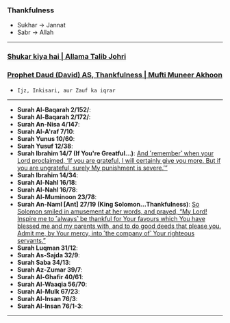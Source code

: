 ### Thankfulness
* Sukhar -> Jannat
* Sabr -> Allah

***

### [Shukar kiya hai | Allama Talib Johri](https://www.youtube.com/watch?v=3-AbnR0XkTA)

### [Prophet Daud (David) AS, Thankfulness | Mufti Muneer Akhoon](https://www.youtube.com/watch?v=njOVrXuYMXY)
* `Ijz, Inkisari, aur Zauf ka iqrar`

***

* __Surah Al-Baqarah 2/152/__: []() 
* __Surah Al-Baqarah 2/172/__: []()
* __Surah An-Nisa 4/147__: []()
* __Surah Al-A'raf 7/10__: []()
* __Surah Yunus 10/60__: []()
* __Surah Yusuf 12/38__: []()
* __Surah Ibrahim 14/7 (If You're Greatful...)__: [And ˹remember˺ when your Lord proclaimed, ‘If you are grateful, I will certainly give you more. But if you are ungrateful, surely My punishment is severe.’”](https://quranwbw.com/14/7)
* __Surah Ibrahim 14/34__: []()
* __Surah Al-Nahl 16/18__: []()
* __Surah Al-Nahl 16/78__: []()
* __Surah Al-Muminoon 23/78__: []()
* __Surah An-Naml [Ant] 27/19 (King Solomon...Thankfulness)__: [So Solomon smiled in amusement at her words, and prayed, “My Lord! Inspire me to ˹always˺ be thankful for Your favours which You have blessed me and my parents with, and to do good deeds that please you. Admit me, by Your mercy, into ˹the company of˺ Your righteous servants.”](https://quranwbw.com/27/19)
* __Surah Luqman 31/12__: []()
* __Surah As-Sajda 32/9__: []()
* __Surah Saba 34/13__: []()
* __Surah Az-Zumar 39/7__: []()
* __Surah Al-Ghafir 40/61__: []()
* __Surah Al-Waaqia 56/70__: []()
* __Surah Al-Mulk 67/23__: []()
* __Surah Al-Insan 76/3__: []()
* __Surah Al-Insan 76/1-3__: []()

*** 
